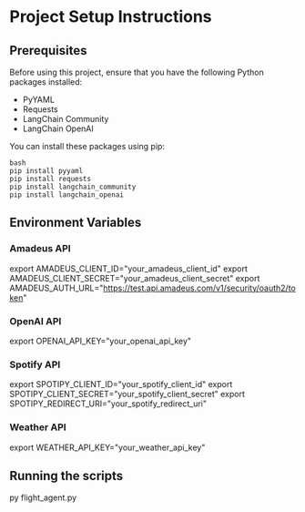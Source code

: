 # Project Setup Instructions

## Prerequisites

Before using this project, ensure that you have the following Python packages installed:

- PyYAML
- Requests
- LangChain Community
- LangChain OpenAI

You can install these packages using pip:

```
bash
pip install pyyaml
pip install requests
pip install langchain_community
pip install langchain_openai
```

## Environment Variables

### Amadeus API

export AMADEUS_CLIENT_ID="your_amadeus_client_id"
export AMADEUS_CLIENT_SECRET="your_amadeus_client_secret"
export AMADEUS_AUTH_URL="https://test.api.amadeus.com/v1/security/oauth2/token"

### OpenAI API

export OPENAI_API_KEY="your_openai_api_key"

### Spotify API

export SPOTIPY_CLIENT_ID="your_spotify_client_id"
export SPOTIPY_CLIENT_SECRET="your_spotify_client_secret"
export SPOTIPY_REDIRECT_URI="your_spotify_redirect_uri"

### Weather API

export WEATHER_API_KEY="your_weather_api_key"

## Running the scripts

py flight_agent.py
